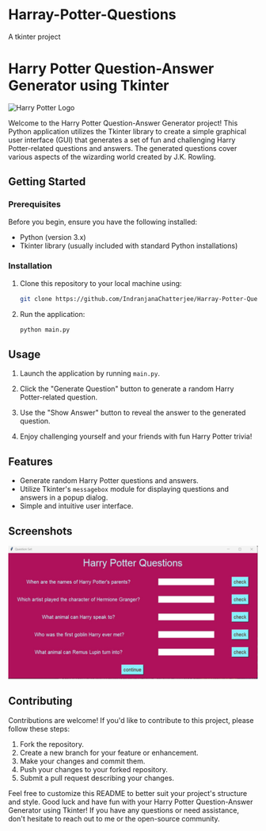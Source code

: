 # Harray-Potter-Questions
A tkinter project
# Harry Potter Question-Answer Generator using Tkinter

![Harry Potter Logo](https://staticg.sportskeeda.com/editor/2022/11/b22b2-16692866217763-1920.jpg)

Welcome to the Harry Potter Question-Answer Generator project! This Python application utilizes the Tkinter library to create a simple graphical user interface (GUI) that generates a set of fun and challenging Harry Potter-related questions and answers. The generated questions cover various aspects of the wizarding world created by J.K. Rowling.



## Getting Started

### Prerequisites

Before you begin, ensure you have the following installed:

- Python (version 3.x)
- Tkinter library (usually included with standard Python installations)

### Installation

1. Clone this repository to your local machine using:

   ```bash
   git clone https://github.com/IndranjanaChatterjee/Harray-Potter-Questions.git
   ```


   

2. Run the application:

   ```bash
   python main.py
   ```

## Usage

1. Launch the application by running `main.py`.

2. Click the "Generate Question" button to generate a random Harry Potter-related question.

3. Use the "Show Answer" button to reveal the answer to the generated question.

4. Enjoy challenging yourself and your friends with fun Harry Potter trivia!

## Features

- Generate random Harry Potter questions and answers.
- Utilize Tkinter's `messagebox` module for displaying questions and answers in a popup dialog.
- Simple and intuitive user interface.

## Screenshots

![Preview](preview.jpg)


## Contributing

Contributions are welcome! If you'd like to contribute to this project, please follow these steps:

1. Fork the repository.
2. Create a new branch for your feature or enhancement.
3. Make your changes and commit them.
4. Push your changes to your forked repository.
5. Submit a pull request describing your changes.



Feel free to customize this README to better suit your project's structure and style. Good luck and have fun with your Harry Potter Question-Answer Generator using Tkinter! If you have any questions or need assistance, don't hesitate to reach out to me or the open-source community.
